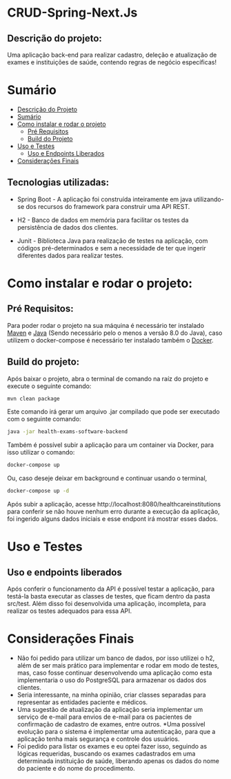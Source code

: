 # CRUD-Spring-Next.Js

## Descrição do projeto:
 
Uma aplicação back-end para realizar cadastro, deleção e atualização de exames e instituições de saúde, contendo regras de negócio específicas!

Sumário
=================
<!--ts-->
   * [Descrição do Projeto](#descrição-do-projeto)
   * [Sumário](#sumário)
   * [Como instalar e rodar o projeto](#Como-instalar-e-rodar-o-projeto)
      * [Pré Requisitos](#pré-requisitos)
      * [Build do Projeto](#build-do-projeto)
   * [Uso e Testes](#uso-e-testes)
        * [Uso e Endpoints Liberados](#uso-e-endpoints-liberados)
* [Considerações Finais](#considerações-finais)
<!--te-->



## Tecnologias utilizadas: 

* Spring Boot - A aplicação foi construída inteiramente em java utilizando-se dos recursos do framework para construir uma API REST.

* H2 - Banco de dados em memória para facilitar os testes da persistência de dados dos clientes.

* Junit - Biblioteca Java para realização de testes na aplicação, com códigos pré-determinados e sem a necessidade de ter que ingerir diferentes dados para realizar testes.

# Como instalar e rodar o projeto: 

## Pré Requisitos:

Para poder rodar o projeto na sua máquina é necessário ter instalado [Maven](https://maven.apache.org/download.cgi) e [Java](https://www.oracle.com/technetwork/pt/java/javase/downloads/index.html) (Sendo necessário pelo o menos a versão 8.0 do Java), caso utilizem o docker-compose é necessário ter instalado também o [Docker](https://www.docker.com/products/docker-desktop).


## Build do projeto:

Após baixar o projeto, abra o terminal de comando na raíz do projeto e execute o seguinte comando:

```sh
mvn clean package
```

Este comando irá gerar um arquivo .jar compilado que pode ser executado com o seguinte comando: 

```sh
java -jar health-exams-software-backend
```

Também é possível subir a aplicação para um container via Docker, para isso utilizar o comando:

```sh
docker-compose up
```
Ou, caso deseje deixar em background e continuar usando o terminal,

```sh 
docker-compose up -d
```
Após subir a aplicação, acesse http://localhost:8080/healthcareinstitutions para conferir se não houve nenhum erro durante a execução da aplicação, foi ingerido alguns dados iniciais e esse endpont irá mostrar esses dados.

# Uso e Testes

## Uso e endpoints liberados

Após conferir o funcionamento da API é possível testar a aplicação, para testá-la basta executar as classes de testes, que ficam dentro da pasta src/test. Além disso foi desenvolvida uma aplicação, incompleta, para realizar os testes adequados para essa API.


# Considerações Finais

* Não foi pedido para utilizar um banco de dados, por isso utilizei o h2, além de ser mais prático para implementar e rodar em modo de testes, mas, caso fosse continuar desenvolvendo uma aplicação como esta implementaria o uso do PostgreSQL para armazenar os dados dos clientes.
* Seria interessante, na minha opinião, criar classes separadas para representar as entidades paciente e médicos.
* Uma sugestão de atualização da aplicação seria implementar um serviço de e-mail para envios de e-mail para os pacientes de confirmação de cadastro de exames, entre outros.
*Uma possível evolução para o sistema é implementar uma autenticação, para que a aplicação tenha mais segurança e controle dos usuários.
* Foi pedido para listar os exames e eu optei fazer isso, seguindo as lógicas requeridas, buscando os exames cadastrados em uma determinada instituição de saúde, liberando apenas os dados do nome do paciente e do nome do procedimento.



